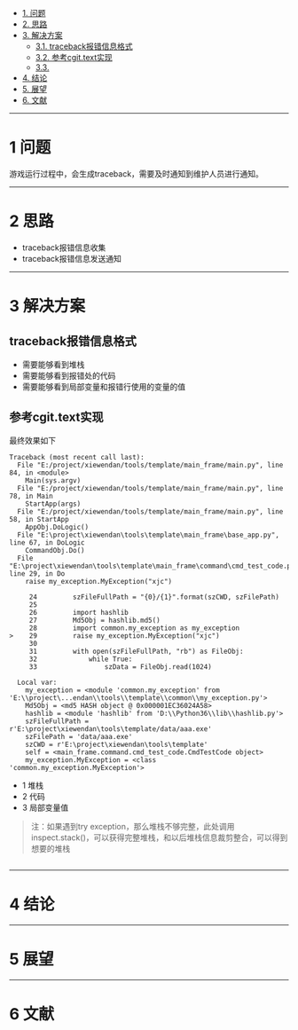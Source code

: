 <!-- TOC -->

- [1. 问题](#1-%E9%97%AE%E9%A2%98)
- [2. 思路](#2-%E6%80%9D%E8%B7%AF)
- [3. 解决方案](#3-%E8%A7%A3%E5%86%B3%E6%96%B9%E6%A1%88)
    - [3.1. traceback报错信息格式](#31-traceback%E6%8A%A5%E9%94%99%E4%BF%A1%E6%81%AF%E6%A0%BC%E5%BC%8F)
    - [3.2. 参考cgit.text实现](#32-%E5%8F%82%E8%80%83cgittext%E5%AE%9E%E7%8E%B0)
    - [3.3.](#33)
- [4. 结论](#4-%E7%BB%93%E8%AE%BA)
- [5. 展望](#5-%E5%B1%95%E6%9C%9B)
- [6. 文献](#6-%E6%96%87%E7%8C%AE)

<!-- /TOC -->



------------------------------------------------------------------------------
# 1 问题
游戏运行过程中，会生成traceback，需要及时通知到维护人员进行通知。



------------------------------------------------------------------------------
# 2 思路
* traceback报错信息收集
* traceback报错信息发送通知


------------------------------------------------------------------------------
# 3 解决方案
## traceback报错信息格式
* 需要能够看到堆栈
* 需要能够看到报错处的代码
* 需要能够看到局部变量和报错行使用的变量的值

## 参考cgit.text实现

最终效果如下

~~~
Traceback (most recent call last):
  File "E:/project/xiewendan/tools/template/main_frame/main.py", line 84, in <module>
    Main(sys.argv)
  File "E:/project/xiewendan/tools/template/main_frame/main.py", line 78, in Main
    StartApp(args)
  File "E:/project/xiewendan/tools/template/main_frame/main.py", line 58, in StartApp
    AppObj.DoLogic()
  File "E:\project\xiewendan\tools\template\main_frame\base_app.py", line 67, in DoLogic
    CommandObj.Do()
  File "E:\project\xiewendan\tools\template\main_frame\command\cmd_test_code.py", line 29, in Do
    raise my_exception.MyException("xjc")

     24         szFileFullPath = "{0}/{1}".format(szCWD, szFilePath)
     25 
     26         import hashlib
     27         Md5Obj = hashlib.md5()
     28         import common.my_exception as my_exception
>    29         raise my_exception.MyException("xjc")
     30 
     31         with open(szFileFullPath, "rb") as FileObj:
     32             while True:
     33                 szData = FileObj.read(1024)

  Local var:
    my_exception = <module 'common.my_exception' from 'E:\\project\...endan\\tools\\template\\common\\my_exception.py'>
    Md5Obj = <md5 HASH object @ 0x000001EC36024A58>
    hashlib = <module 'hashlib' from 'D:\\Python36\\lib\\hashlib.py'>
    szFileFullPath = r'E:\project\xiewendan\tools\template/data/aaa.exe'
    szFilePath = 'data/aaa.exe'
    szCWD = r'E:\project\xiewendan\tools\template'
    self = <main_frame.command.cmd_test_code.CmdTestCode object>
    my_exception.MyException = <class 'common.my_exception.MyException'>
~~~

* 1 堆栈
* 2 代码
* 3 局部变量值

> 注：如果遇到try exception，那么堆栈不够完整，此处调用inspect.stack()，可以获得完整堆栈，和以后堆栈信息裁剪整合，可以得到想要的堆栈

## 




------------------------------------------------------------------------------
# 4 结论




------------------------------------------------------------------------------
# 5 展望




------------------------------------------------------------------------------
# 6 文献


